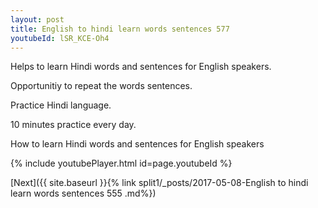 ```yaml
---
layout: post
title: English to hindi learn words sentences 577 
youtubeId: lSR_KCE-Oh4
---
```

 
 
Helps to learn Hindi words and sentences for English speakers.

Opportunitiy to repeat the words sentences. 

Practice Hindi language. 
 
10 minutes practice every day. 
 
How to learn Hindi words and sentences for English speakers 
 
{% include youtubePlayer.html id=page.youtubeId %}
 
 
[Next]({{ site.baseurl }}{% link  split1/_posts/2017-05-08-English to hindi learn words sentences 555 .md%})
 
